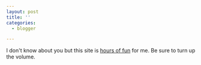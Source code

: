 ```yaml
---
layout: post
title: ''
categories:
  - blogger

---
```


I don't know about you but this site is <a href="http://www.derekgrout.com/doughboy/doughboy2/index.html">hours of fun</a> for me.  Be sure to turn up the volume.
